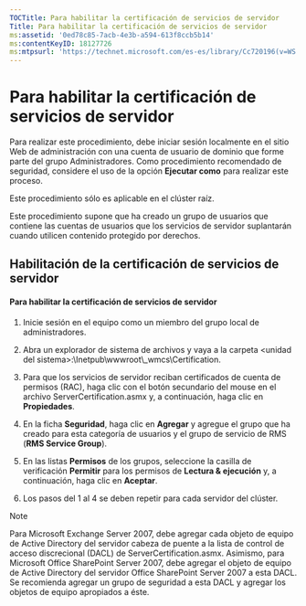 ```yaml
---
TOCTitle: Para habilitar la certificación de servicios de servidor
Title: Para habilitar la certificación de servicios de servidor
ms:assetid: '0ed78c85-7acb-4e3b-a594-613f8ccb5b14'
ms:contentKeyID: 18127726
ms:mtpsurl: 'https://technet.microsoft.com/es-es/library/Cc720196(v=WS.10)'
---
```


Para habilitar la certificación de servicios de servidor
========================================================

Para realizar este procedimiento, debe iniciar sesión localmente en el sitio Web de administración con una cuenta de usuario de dominio que forme parte del grupo Administradores. Como procedimiento recomendado de seguridad, considere el uso de la opción **Ejecutar como** para realizar este proceso.

Este procedimiento sólo es aplicable en el clúster raíz.

Este procedimiento supone que ha creado un grupo de usuarios que contiene las cuentas de usuarios que los servicios de servidor suplantarán cuando utilicen contenido protegido por derechos.

Habilitación de la certificación de servicios de servidor
---------------------------------------------------------

#### Para habilitar la certificación de servicios de servidor

1.  Inicie sesión en el equipo como un miembro del grupo local de administradores.

2.  Abra un explorador de sistema de archivos y vaya a la carpeta &lt;unidad del sistema&gt;:\\Inetpub\\wwwroot\\\_wmcs\\Certification.

3.  Para que los servicios de servidor reciban certificados de cuenta de permisos (RAC), haga clic con el botón secundario del mouse en el archivo ServerCertification.asmx y, a continuación, haga clic en **Propiedades**.

4.  En la ficha **Seguridad**, haga clic en **Agregar** y agregue el grupo que ha creado para esta categoría de usuarios y el grupo de servicio de RMS (**RMS Service Group**).

5.  En las listas **Permisos** de los grupos, seleccione la casilla de verificación **Permitir** para los permisos de **Lectura & ejecución** y, a continuación, haga clic en **Aceptar**.

6.  Los pasos del 1 al 4 se deben repetir para cada servidor del clúster.

> [!NOTE]
> Para Microsoft Exchange Server 2007, debe agregar cada objeto de equipo de Active Directory del servidor cabeza de puente a la lista de control de acceso discrecional (DACL) de ServerCertification.asmx. Asimismo, para Microsoft Office SharePoint Server 2007, debe agregar el objeto de equipo de Active Directory del servidor Office SharePoint Server 2007 a esta DACL. Se recomienda agregar un grupo de seguridad a esta DACL y agregar los objetos de equipo apropiados a éste. 
